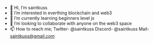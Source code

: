 - 👋 Hi, I’m saintkuss
- 👀 I’m interested in everthing blockchain and web3
- 🌱 I’m currently learning beginners level js
- 💞️ I’m looking to collaborate with anyone on the web3 space
- 📫 How to reach me; Twitter- @saintkuss Discord- @saintkuss Mail- saintkuss@gmail.com

<!---
saintkuss/saintkuss is a ✨ special ✨ repository because its `README.md` (this file) appears on your GitHub profile.
You can click the Preview link to take a look at your changes.
--->
